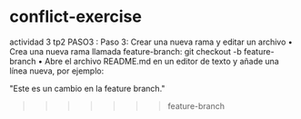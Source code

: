 # conflict-exercise
actividad 3 tp2
 PASO3 : Paso 3: Crear una nueva rama y editar un archivo
• Crea una nueva rama llamada feature-branch:
git checkout -b feature-branch
• Abre el archivo README.md en un editor de texto y añade una línea nueva,
por ejemplo:

"Este es un cambio en la feature branch."




 
>>>>>>> feature-branch
